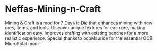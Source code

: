 # Neffas-Mining-n-Craft
Mining &amp; Craft is a mod for 7 Days to Die that enhances mining with new ores, items, and tools. Discover unique textures for each ore, making identification easy. Improves crafting with existing benches for a more realistic experience. Special thanks to ocbMaurice for the essential OCB MicroSplat mods!
